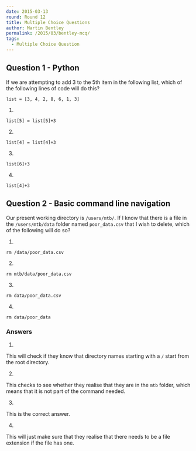 ```yaml
---
date: 2015-03-13
round: Round 12
title: Multiple Choice Questions
author: Martin Bentley
permalink: /2015/03/bentley-mcq/
tags:
  - Multiple Choice Question
---
```


## Question 1 - Python

If we are attempting to add 3 to the 5th item in the following list, which of the following lines of code will do this?

`list = [3, 4, 2, 8, 6, 1, 3]`

1.
`list[5] = list[5]+3`

2.
`list[4] = list[4]+3`

3.
`list[6]+3`

4.
`list[4]+3`

## Question 2 - Basic command line navigation

Our present working directory is `/users/mtb/`. If I know that there is a file in the `/users/mtb/data` folder named `poor_data.csv` that I wish to delete, which of the following will do so?

1.
`rm /data/poor_data.csv`

2.
`rm mtb/data/poor_data.csv`

3.
`rm data/poor_data.csv`

4.
`rm data/poor_data`

### Answers
1.
This will check if they know that directory names starting with a `/` start from the root directory.

2.
This checks to see whether they realise that they are in the `mtb` folder, which means that it is not part of the command needed.

3.
This is the correct answer.

4.
This will just make sure that they realise that there needs to be a file extension if the file has one.
